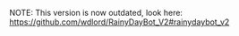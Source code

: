 NOTE: This version is now outdated, look here: https://github.com/wdlord/RainyDayBot_V2#rainydaybot_v2
